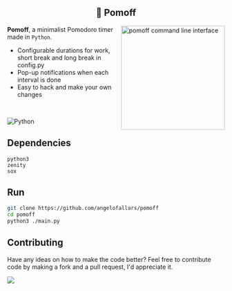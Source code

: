 <h2 align="center">🍅 Pomoff</h1>

<img src="https://i.imgur.com/fyQTU5x.png" alt="pomoff command line interface" align="right" height="240px">

**Pomoff**, a minimalist Pomodoro timer made in `Python`.

- Configurable durations for work, short break and long break in config.py
- Pop-up notifications when each interval is done
- Easy to hack and make your own changes

<br>

![Python](https://img.shields.io/badge/Python-3776AB?style=for-the-badge&logo=python&logoColor=white)

## Dependencies

```
python3
zenity
sox
```

## Run

```bash
git clone https://github.com/angelofallars/pomoff
cd pomoff
python3 ./main.py
```

## Contributing

Have any ideas on how to make the code better? Feel free to contribute code by
making a fork and a pull request, I'd appreciate it.

<a href="./LICENSE.md"><img src="https://img.shields.io/badge/license-MIT-blue.svg"></a>
